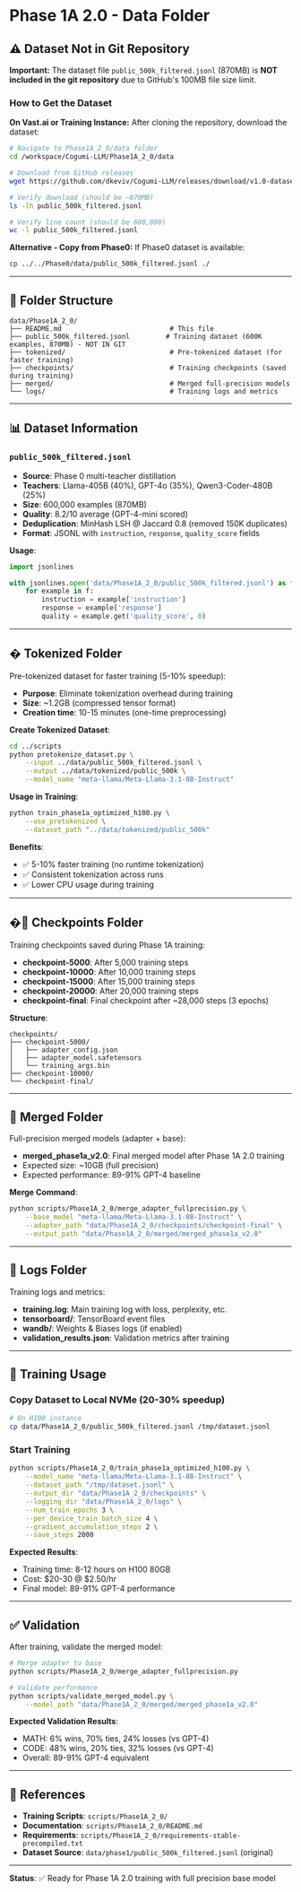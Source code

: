 # Phase 1A 2.0 - Data Folder

## ⚠️ Dataset Not in Git Repository

**Important:** The dataset file `public_500k_filtered.jsonl` (870MB) is **NOT included in the git repository** due to GitHub's 100MB file size limit.

### How to Get the Dataset

**On Vast.ai or Training Instance:**
After cloning the repository, download the dataset:

```bash
# Navigate to Phase1A_2_0/data folder
cd /workspace/Cogumi-LLM/Phase1A_2_0/data

# Download from GitHub releases
wget https://github.com/dkeviv/Cogumi-LLM/releases/download/v1.0-dataset/public_500k_filtered.jsonl

# Verify download (should be ~870MB)
ls -lh public_500k_filtered.jsonl

# Verify line count (should be 600,000)
wc -l public_500k_filtered.jsonl
```

**Alternative - Copy from Phase0:**
If Phase0 dataset is available:
```bash
cp ../../Phase0/data/public_500k_filtered.jsonl ./
```

---

## 📁 Folder Structure

```
data/Phase1A_2_0/
├── README.md                           # This file
├── public_500k_filtered.jsonl         # Training dataset (600K examples, 870MB) - NOT IN GIT
├── tokenized/                          # Pre-tokenized dataset (for faster training)
├── checkpoints/                        # Training checkpoints (saved during training)
├── merged/                             # Merged full-precision models
└── logs/                               # Training logs and metrics
```

---

## 📊 Dataset Information

### `public_500k_filtered.jsonl`
- **Source**: Phase 0 multi-teacher distillation
- **Teachers**: Llama-405B (40%), GPT-4o (35%), Qwen3-Coder-480B (25%)
- **Size**: 600,000 examples (870MB)
- **Quality**: 8.2/10 average (GPT-4-mini scored)
- **Deduplication**: MinHash LSH @ Jaccard 0.8 (removed 150K duplicates)
- **Format**: JSONL with `instruction`, `response`, `quality_score` fields

**Usage**:
```python
import jsonlines

with jsonlines.open('data/Phase1A_2_0/public_500k_filtered.jsonl') as f:
    for example in f:
        instruction = example['instruction']
        response = example['response']
        quality = example.get('quality_score', 0)
```

---

## � Tokenized Folder

Pre-tokenized dataset for faster training (5-10% speedup):
- **Purpose**: Eliminate tokenization overhead during training
- **Size**: ~1.2GB (compressed tensor format)
- **Creation time**: 10-15 minutes (one-time preprocessing)

**Create Tokenized Dataset**:
```bash
cd ../scripts
python pretokenize_dataset.py \
    --input ../data/public_500k_filtered.jsonl \
    --output ../data/tokenized/public_500k \
    --model_name "meta-llama/Meta-Llama-3.1-8B-Instruct"
```

**Usage in Training**:
```bash
python train_phase1a_optimized_h100.py \
    --use_pretokenized \
    --dataset_path "../data/tokenized/public_500k"
```

**Benefits**:
- ✅ 5-10% faster training (no runtime tokenization)
- ✅ Consistent tokenization across runs
- ✅ Lower CPU usage during training

---

## �💾 Checkpoints Folder

Training checkpoints saved during Phase 1A training:
- **checkpoint-5000**: After 5,000 training steps
- **checkpoint-10000**: After 10,000 training steps
- **checkpoint-15000**: After 15,000 training steps
- **checkpoint-20000**: After 20,000 training steps
- **checkpoint-final**: Final checkpoint after ~28,000 steps (3 epochs)

**Structure**:
```
checkpoints/
├── checkpoint-5000/
│   ├── adapter_config.json
│   ├── adapter_model.safetensors
│   └── training_args.bin
├── checkpoint-10000/
└── checkpoint-final/
```

---

## 🔀 Merged Folder

Full-precision merged models (adapter + base):
- **merged_phase1a_v2.0**: Final merged model after Phase 1A 2.0 training
- Expected size: ~10GB (full precision)
- Expected performance: 89-91% GPT-4 baseline

**Merge Command**:
```bash
python scripts/Phase1A_2_0/merge_adapter_fullprecision.py \
    --base_model "meta-llama/Meta-Llama-3.1-8B-Instruct" \
    --adapter_path "data/Phase1A_2_0/checkpoints/checkpoint-final" \
    --output_path "data/Phase1A_2_0/merged/merged_phase1a_v2.0"
```

---

## 📝 Logs Folder

Training logs and metrics:
- **training.log**: Main training log with loss, perplexity, etc.
- **tensorboard/**: TensorBoard event files
- **wandb/**: Weights & Biases logs (if enabled)
- **validation_results.json**: Validation metrics after training

---

## 🚀 Training Usage

### Copy Dataset to Local NVMe (20-30% speedup)
```bash
# On H100 instance
cp data/Phase1A_2_0/public_500k_filtered.jsonl /tmp/dataset.jsonl
```

### Start Training
```bash
python scripts/Phase1A_2_0/train_phase1a_optimized_h100.py \
    --model_name "meta-llama/Meta-Llama-3.1-8B-Instruct" \
    --dataset_path "/tmp/dataset.jsonl" \
    --output_dir "data/Phase1A_2_0/checkpoints" \
    --logging_dir "data/Phase1A_2_0/logs" \
    --num_train_epochs 3 \
    --per_device_train_batch_size 4 \
    --gradient_accumulation_steps 2 \
    --save_steps 2000
```

**Expected Results**:
- Training time: 8-12 hours on H100 80GB
- Cost: $20-30 @ $2.50/hr
- Final model: 89-91% GPT-4 performance

---

## ✅ Validation

After training, validate the merged model:
```bash
# Merge adapter to base
python scripts/Phase1A_2_0/merge_adapter_fullprecision.py

# Validate performance
python scripts/validate_merged_model.py \
    --model_path "data/Phase1A_2_0/merged/merged_phase1a_v2.0"
```

**Expected Validation Results**:
- MATH: 6% wins, 70% ties, 24% losses (vs GPT-4)
- CODE: 48% wins, 20% ties, 32% losses (vs GPT-4)
- Overall: 89-91% GPT-4 equivalent

---

## 🔗 References

- **Training Scripts**: `scripts/Phase1A_2_0/`
- **Documentation**: `scripts/Phase1A_2_0/README.md`
- **Requirements**: `scripts/Phase1A_2_0/requirements-stable-precompiled.txt`
- **Dataset Source**: `data/phase1/public_500k_filtered.jsonl` (original)

---

**Status**: ✅ Ready for Phase 1A 2.0 training with full precision base model

